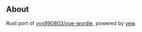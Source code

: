 ## About

Rust port of [yyx990803/vue-wordle](https://github.com/yyx990803/vue-wordle), powered by [yew](https://github.com/wenLiangcan/todo.rs).